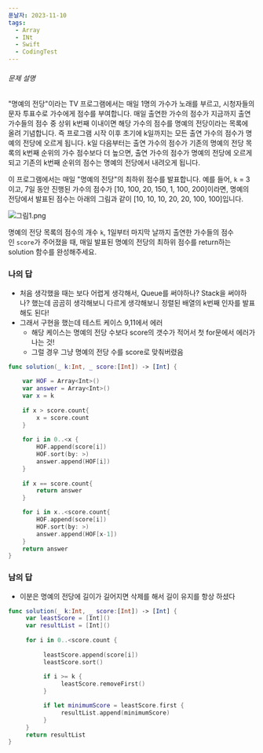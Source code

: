 ```yaml
---
푼날자: 2023-11-10
tags:
  - Array
  - INt
  - Swift
  - CodingTest
---
```

###### 문제 설명
"명예의 전당"이라는 TV 프로그램에서는 매일 1명의 가수가 노래를 부르고, 시청자들의 문자 투표수로 가수에게 점수를 부여합니다. 매일 출연한 가수의 점수가 지금까지 출연 가수들의 점수 중 상위 k번째 이내이면 해당 가수의 점수를 명예의 전당이라는 목록에 올려 기념합니다. 즉 프로그램 시작 이후 초기에 k일까지는 모든 출연 가수의 점수가 명예의 전당에 오르게 됩니다. k일 다음부터는 출연 가수의 점수가 기존의 명예의 전당 목록의 k번째 순위의 가수 점수보다 더 높으면, 출연 가수의 점수가 명예의 전당에 오르게 되고 기존의 k번째 순위의 점수는 명예의 전당에서 내려오게 됩니다.

이 프로그램에서는 매일 "명예의 전당"의 최하위 점수를 발표합니다. 예를 들어, `k` = 3이고, 7일 동안 진행된 가수의 점수가 [10, 100, 20, 150, 1, 100, 200]이라면, 명예의 전당에서 발표된 점수는 아래의 그림과 같이 [10, 10, 10, 20, 20, 100, 100]입니다.

![그림1.png](https://grepp-programmers.s3.ap-northeast-2.amazonaws.com/files/production/b0893853-7471-47c0-b7e5-1e8b46002810/%EA%B7%B8%EB%A6%BC1.png)

명예의 전당 목록의 점수의 개수 `k`, 1일부터 마지막 날까지 출연한 가수들의 점수인 `score`가 주어졌을 때, 매일 발표된 명예의 전당의 최하위 점수를 return하는 solution 함수를 완성해주세요.

### 나의 답
- 처음 생각했을 때는 보다 어렵게 생각해서, Queue를 써야하나? Stack을 써야하나? 했는데 곰곰히 생각해보니 다르게 생각해보니 정렬된 배열의 k번째 인자를 발표해도 된다!
- 그래서 구현을 했는데 테스트 케이스 9,11에서 에러
	- 해당 케이스는 명예의 전당 수보다 score의 갯수가 적어서 첫 for문에서 에러가 나는 것!
	- 그럴 경우 그냥 명예의 전당 수를 score로 맞춰버렸음
```swift
func solution(_ k:Int, _ score:[Int]) -> [Int] {  
    
    var HOF = Array<Int>()
    var answer = Array<Int>()
    var x = k
    
    if x > score.count{
        x = score.count
    }
    
    for i in 0..<x {
        HOF.append(score[i])
        HOF.sort(by: >)
        answer.append(HOF[i])
    }
    
    if x == score.count{
        return answer
    }

    for i in x..<score.count{
        HOF.append(score[i])
        HOF.sort(by: >)
        answer.append(HOF[x-1])
    }
    return answer
}
```

### 남의 답
- 이분은 명예의 전당에 길이가 길어지면 삭제를 해서 길이 유지를 항상 하셨다
```swift
func solution(_ k:Int, _ score:[Int]) -> [Int] {
     var leastScore = [Int]()
     var resultList = [Int]()
     
     for i in 0..<score.count {
     
          leastScore.append(score[i])
          leastScore.sort()
          
          if i >= k {
               leastScore.removeFirst()
          }

          if let minimumScore = leastScore.first {
               resultList.append(minimumScore)
          }
     }
     return resultList
}
```